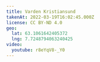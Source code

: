 ```yaml
---
title: Varden Kristiansund
takenAt: 2022-03-19T16:02:45.000Z
license: CC BY-ND 4.0
geo:
  lat: 63.1061642405372
  lng: 7.7248794063240425
video:
  youtube: r8eYqV8-_Y0
---
```

